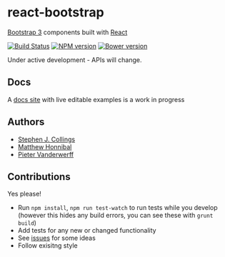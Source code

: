 # react-bootstrap

[Bootstrap 3](http://getbootstrap.com) components built with [React](http://facebook.github.io/react/)

[![Build Status](https://travis-ci.org/stevoland/react-bootstrap.png)](https://travis-ci.org/stevoland/react-bootstrap) [![NPM version](https://badge.fury.io/js/react-bootstrap.png)](http://badge.fury.io/js/react-bootstrap) [![Bower version](https://badge.fury.io/bo/react-bootstrap.png)](http://badge.fury.io/bo/react-bootstrap)

Under active development - APIs will change.

## Docs

A [docs site](http://react-bootstrap.github.io) with live editable examples is a work in progress

## Authors

- [Stephen J. Collings](https://github.com/stevoland)
- [Matthew Honnibal](https://github.com/syllog1sm)
- [Pieter Vanderwerff](https://github.com/pieterv)

## Contributions

Yes please!

- Run `npm install`, `npm run test-watch` to run tests while you develop (however this hides any build errors, you can see these with `grunt build`)
- Add tests for any new or changed functionality
- See [issues](https://github.com/stevoland/react-bootstrap/issues) for some ideas
- Follow exisitng style